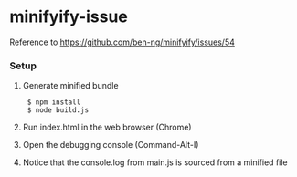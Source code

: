 minifyify-issue
===============

Reference to https://github.com/ben-ng/minifyify/issues/54

### Setup ###

1. Generate minified bundle

        $ npm install
        $ node build.js

2. Run index.html in the web browser (Chrome)
3. Open the debugging console (Command-Alt-I)
4. Notice that the console.log from main.js is sourced from a minified file

